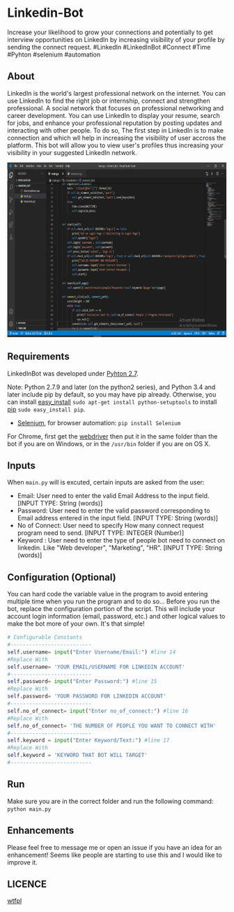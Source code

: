 # Linkedin-Bot

Increase your likelihood to grow your connections and potentially to get interview opportunities on LinkedIn by increasing visibility of your profile by sending the connect request. #LinkedIn #LinkedInBot #Connect #Time #Pyhton #selenium #automation

## About

LinkedIn is the world's largest professional network on the internet. You can use LinkedIn to find the right job or internship, connect and strengthen professional. A social network that focuses on professional networking and career development. You can use LinkedIn to display your resume, search for jobs, and enhance your professional reputation by posting updates and interacting with other people. To do so, The first step in LinkedIn is to make connection and which wll help in increasing the visibility of user accross the platform. This bot will allow you to view user's profiles thus increasing your visibility in your suggested LinkedIn network.
<p align="center">
  <img src="./screenshots/code.png"" alt="LinkedInBot Result" height="400">
</p>

## Requirements

LinkedInBot was developed under [Pyhton 2.7](https://www.python.org/downloads/).

Note: Python 2.7.9 and later (on the python2 series), and Python 3.4 and later include pip by default, so you may have pip already. Otherwise, you can install [easy_install](https://pythonhosted.org/setuptools/easy_install.html) `sudo apt-get install python-setuptools` to install [pip](https://pypi.python.org/pypi/pip) `sudo easy_install pip`.

- [Selenium](http://www.seleniumhq.org/), for browser automation: `pip install Selenium`

For Chrome, first get the [webdriver](https://sites.google.com/a/chromium.org/chromedriver/downloads) then put it in the same folder than the bot if you are on Windows, or in the `/usr/bin` folder if you are on OS X.

## Inputs

When `main.py` will is excuted, certain inputs are asked from the user:
- Email: User need to enter the valid Email Address to the input field. [INPUT TYPE: String (words)]
- Password: User need to enter the valid password corresponding to Email address entered in the input field. [INPUT TYPE: String (words)]
- No of Connect: User need to specify How many connect request program need to send. [INPUT TYPE: INTEGER (Number)]
- Keyword : User need to enter the type of people bot need to connect on linkedin. Like "Web developer", "Marketing", "HR". [INPUT TYPE: String (words)]


## Configuration (Optional)
You can hard code the variable value in the program to avoid entering multiple time when you run the program and to do so...
Before you run the bot, replace the configuration portion of the script. This will include your account login information (email, password, etc.) and other logical values to make the bot more of your own. It's that simple!

```python
# Configurable Constants
#--------------------------
self.username= input("Enter Username/Email:") #line 14 
#Replace With 
self.username= 'YOUR EMAIL/USERNAME FOR LINKEDIN ACCOUNT'
#--------------------------
self.password= input("Enter Password:") #line 15
#Replace With 
self.password= 'YOUR PASSWORD FOR LINKEDIN ACCOUNT'
#--------------------------
self.no_of_connect= input("Enter no_of_connect:") #line 16
#Replace With
self.no_of_connect= 'THE NUMBER OF PEOPLE YOU WANT TO CONNECT WITH'
#--------------------------
self.keyword = input("Enter Keyword/Text:") #line 17 
#Replace With 
self.keyword = 'KEYWORD THAT BOT WILL TARGET'
#--------------------------
```

## Run
Make sure you are in the correct folder and run the following command: `python main.py`

## Enhancements
Please feel free to message me or open an issue if you have an idea for an enhancement! Seems like people are starting to use this and I would like to improve it.

## LICENCE
[wtfpl](http://www.wtfpl.net/about/)

